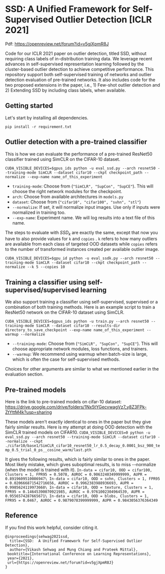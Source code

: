 # SSD: A Unified Framework for Self-Supervised Outlier Detection [ICLR 2021]

Pdf: https://openreview.net/forum?id=v5gjXpmR8J

Code for our ICLR 2021 paper on outlier detection, titled SSD, without requiring class labels of in-distribution training data. We leverage recent advances in self-supervised representation learning followed by the cluster-based outlier detection to achieve competitive performance. This repository support both self-supervised training of networks and outlier detection evaluation of pre-trained networks. It also includes code for the two proposed extensions in the paper, i.e., 1) Few-shot outlier detection and 2) Extending SSD by including class labels, when available.




## Getting started

Let's start by installing all dependencies. 

`pip install -r requirement.txt`



## Outlier detection with a pre-trained classifier

This is how we can evaluate the performance of a pre-trained ResNet50 classifier trained using SimCLR on the CIFAR-10 dataset. 

`CUDA_VISIBLE_DEVICES=$gpus_ids python -u eval_ssd.py --arch resnet50 --training-mode SimCLR --dataset cifar10 --ckpt checkpoint_path --normalize --exp-name name_of_this_experiment`

* `training-mode`: Choose from (`"SimCLR", "SupCon", "SupCE"`). This will choose the right network modules for the checkpoint.
* `arch`: Choose from available architectures in `models.py`
* `dataset`: Choose from (`"cifar10", "cifar100", "svhn", "stl"`) 
* `--normalize`: If set, it will normalize input images. Use only if inputs were normalized in training too. 
* `--exp-name`: Experiment name. We will log results into a text file of this name.


The steps to evaluate with $SSD_k$ are exactly the same, except that now you have to also provide values for `k` and `copies` . `k` refers to how many outliers are available from each class of targeted OOD datasets while `copies` refers to the number of transformed instances created per available outlier image.

`CUDA_VISIBLE_DEVICES=$gpu_id python -u eval_ssdk.py --arch resnet50 --training-mode SimCLR --dataset cifar10 --ckpt checkpoint_path --normalize --k 5 --copies 10`



## Training a classifier using self-supervised/supervised learning

We also support training a classifier using self-supervised, supervised or a combination of both training methods. Here is an example script to train a ResNet50 network on the CIFAR-10 dataset using SimCLR. 

`CUDA_VISIBLE_DEVICES=$gpus_ids python -u train.py --arch resnet50 --training-mode SimCLR --dataset cifar10 --results-dir directory_to_save_checkpoint --exp-name name_of_this_experiment --warmup --normalize`

* `--training-mode`: Choose from (`"SimCLR", "SupCon", "SupCE"`). This will choose appropriate network modules, loss functions, and trainers.
* `--warmup`: We recommend using warmup when batch-size is large, which is often the case for self-supervised methods. 

Choices for other arguments are similar to what we mentioned earlier in the evaluation section.


## Pre-trained models
Here is the link to pre-trained models on cifar-10 dataset: https://drive.google.com/drive/folders/1Nx5tYGecvwagVz7_y8Z3FPk-ZtYttM4k?usp=sharing 

These models aren't exactly identical to ones in the paper but they give fairly similar results. Here is my attempt at doing OOD detection with the SimCLR trained models on CIFAR10. 
`CUDA_VISIBLE_DEVICES=0 python -u eval_ssd.py --arch resnet50 --training-mode SimCLR --dataset cifar10 --normalize --ckpt ./cifar10/base1/SimCLR_cifar10_resnet50_lr_0.5_decay_0.0001_bsz_900_temp_0.5_trial_0_ps__cosine_warm/last.pth`

It gives the following results, which is fairly similar to ones in the paper. Most likely mistake, which gives suboptimal results, is to miss --normalize (when the model is trained with it). 
`In-data = cifar10, OOD = cifar100, Clusters = 1, FPR95 = 0.5078, AUROC = 0.9063240349999999, AUPR = 0.8919609510086947\
In-data = cifar10, OOD = svhn, Clusters = 1, FPR95 = 0.020666871542716656, AUROC = 0.9962383988936693, AUPR = 0.9985624119973668\
In-data = cifar10, OOD = texture, Clusters = 1, FPR95 = 0.14645390070921985, AUROC = 0.9761002304964539, AUPR = 0.9556574287665671\
In-data = cifar10, OOD = blobs, Clusters = 1, FPR95 = 0.0467, AUROC = 0.9879078399999999, AUPR = 0.9843056376364349`

## Reference

If you find this work helpful, consider citing it. 

```
@inproceedings{sehwag2021ssd,
  title={SSD:  A Unified Framework for Self-Supervised Outlier Detection},
  author={Vikash Sehwag and Mung Chiang and Prateek Mittal},
 booktitle={International Conference on Learning Representations},
 year={2021},
 url={https://openreview.net/forum?id=v5gjXpmR8J}
}
```
